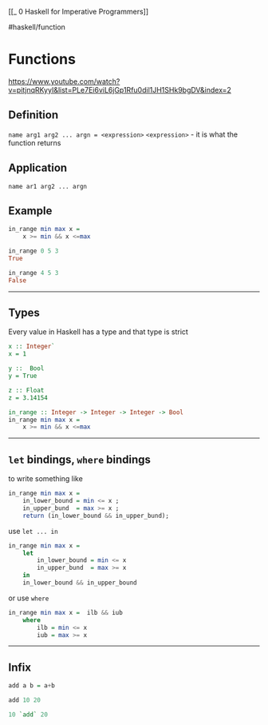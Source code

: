 [[_ 0 Haskell for Imperative Programmers]]

#haskell/function 

# Functions 
https://www.youtube.com/watch?v=pitjnqRKyyI&list=PLe7Ei6viL6jGp1Rfu0dil1JH1SHk9bgDV&index=2

## Definition

`name arg1 arg2 ... argn = <expression>`
`<expression>` - it is what the function returns

## Application
`name ar1 arg2 ... argn`

## Example
```haskell
in_range min max x = 
	x >= min && x <=max

in_range 0 5 3
True

in_range 4 5 3
False

```

--------------
## Types
Every value in Haskell has a type and that type is strict

```haskell
x :: Integer`
x = 1

y ::  Bool
y = True

z :: Float
z = 3.14154
```

```haskell
in_range :: Integer -> Integer -> Integer -> Bool
in_range min max x = 
	x >= min && x <=max
```

----
## `let` bindings, `where` bindings
to write something like
```haskell
in_range min max x = 
	in_lower_bound = min <= x ;
	in_upper_bund  = max >= x ;
	return (in_lower_bound && in_upper_bund);
```

use `let ... in`
```haskell
in_range min max x = 
	let 
		in_lower_bound = min <= x
		in_upper_bund  = max >= x
	in
	in_lower_bound && in_upper_bound
```

or use `where`
```haskell
in_range min max x =  ilb && iub
	where
		ilb = min <= x
		iub = max >= x
```

---
## Infix
```haskell
add a b = a+b

add 10 20

10 `add` 20
```






